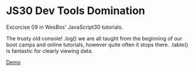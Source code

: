 # JS30 Dev Tools Domination
Excorcise 09 in WesBos' JavaScript30 tutorials. 

The trusty old console! .log() we are all taught from the beginning of our boot camps and online tutorials, however quite often it stops there. .table() is fantastic for clearly viewing data. 

<a href="">Demo</a>